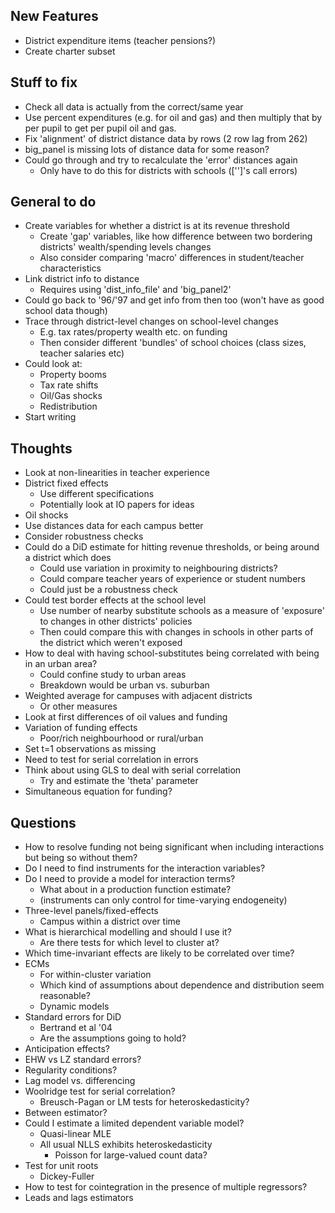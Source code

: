 ## New Features
 - District expenditure items (teacher pensions?)
 - Create charter subset


## Stuff to fix
- Check all data is actually from the correct/same year
- Use percent expenditures (e.g. for oil and gas) and then multiply that by per pupil to get per pupil oil and gas.
- Fix 'alignment' of district distance data by rows (2 row lag from 262)
- big_panel is missing lots of distance data for some reason?
- Could go through and try to recalculate the 'error' distances again
  - Only have to do this for districts with schools (['']'s call errors)



## General to do
- Create variables for whether a district is at its revenue threshold
  - Create 'gap' variables, like how difference between two bordering districts' wealth/spending levels changes
  - Also consider comparing 'macro' differences in student/teacher characteristics
- Link district info to distance
  - Requires using 'dist_info_file' and 'big_panel2'
- Could go back to '96/'97 and get info from then too (won't have as good school data though)
- Trace through district-level changes on school-level changes
  - E.g. tax rates/property wealth etc. on funding
  - Then consider different 'bundles' of school choices (class sizes, teacher salaries etc)
- Could look at:
  - Property booms
  - Tax rate shifts
  - Oil/Gas shocks
  - Redistribution
- Start writing

## Thoughts
- Look at non-linearities in teacher experience
- District fixed effects
  - Use different specifications
  - Potentially look at IO papers for ideas
- Oil shocks
- Use distances data for each campus better
- Consider robustness checks
- Could do a DiD estimate for hitting revenue thresholds, or being around a district which does
  - Could use variation in proximity to neighbouring districts?
  - Could compare teacher years of experience or student numbers
  - Could just be a robustness check
- Could test border effects at the school level
  -  Use number of nearby substitute schools as a measure of 'exposure' to changes in other districts' policies
  - Then could compare this with changes in schools in other parts of the district which weren't exposed
- How to deal with having school-substitutes being correlated with being in an urban area?
  - Could confine study to urban areas
  - Breakdown would be urban vs. suburban
- Weighted average for campuses with adjacent districts
  - Or other measures
- Look at first differences of oil values and funding
- Variation of funding effects
  - Poor/rich neighbourhood or rural/urban
- Set t=1 observations as missing
- Need to test for serial correlation in errors
- Think about using GLS to deal with serial correlation
   - Try and estimate the 'theta' parameter
- Simultaneous equation for funding?


## Questions
- How to resolve funding not being significant when including interactions but being so without them?
 - Do I need to find instruments for the interaction variables?
 - Do I need to provide a model for interaction terms?
    - What about in a production function estimate?
    - (instruments can only control for time-varying endogeneity)
- Three-level panels/fixed-effects
  - Campus within a district over time
- What is hierarchical modelling and should I use it?
   - Are there tests for which level to cluster at?
- Which time-invariant effects are likely to be correlated over time?
- ECMs
   - For within-cluster variation
   - Which kind of assumptions about dependence and distribution seem reasonable?
   - Dynamic models
- Standard errors for DiD
   - Bertrand et al '04
   - Are the assumptions going to hold?
- Anticipation effects?
- EHW vs LZ standard errors?
- Regularity conditions?
- Lag model vs. differencing
- Woolridge test for serial correlation?
  - Breusch-Pagan or LM tests for heteroskedasticity?
- Between estimator?
- Could I estimate a limited dependent variable model?
  - Quasi-linear MLE
  - All usual NLLS exhibits heteroskedasticity
     - Poisson for large-valued count data?
- Test for unit roots
  - Dickey-Fuller
- How to test for cointegration in the presence of multiple regressors?
- Leads and lags estimators 
